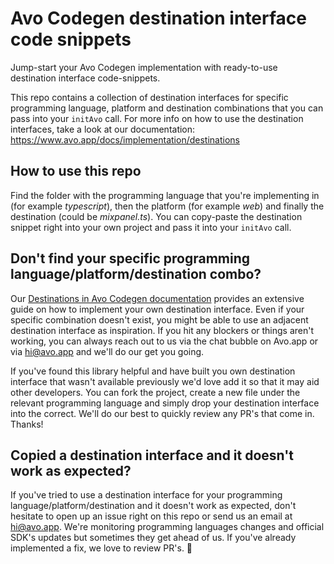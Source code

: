 # Avo Codegen destination interface code snippets

Jump-start your Avo Codegen implementation with ready-to-use destination interface code-snippets.

This repo contains a collection of destination interfaces for specific programming language, platform and destination combinations that you can pass into your `initAvo` call. For more info on how to use the destination interfaces, take a look at our documentation: https://www.avo.app/docs/implementation/destinations

## How to use this repo

Find the folder with the programming language that you're implementing in (for example _typescript_), then the platform (for example _web_) and finally the destination (could be _mixpanel.ts_). You can copy-paste the destination snippet right into your own project and pass it into your `initAvo` call. 

## Don't find your specific programming language/platform/destination combo?

Our [Destinations in Avo Codegen documentation](https://www.avo.app/docs/implementation/destinations) provides an extensive guide on how to implement your own destination interface. Even if your specific combination doesn't exist, you might be able to use an adjacent destination interface as inspiration. If you hit any blockers or things aren't working, you can always reach out to us via the chat bubble on Avo.app or via [hi@avo.app](email:hi@avo.app) and we'll do our get you going.

If you've found this library helpful and have built you own destination interface that wasn't available previously we'd love add it so that it may aid other developers. You can fork the project, create a new file under the relevant programming language and  simply drop your destination interface into the correct. We'll do our best to quickly review any PR's that come in. Thanks!

## Copied a destination interface and it doesn't work as expected?

If you've tried to use a destination interface for your programming language/platform/destination and it doesn't work as expected, don't hesitate to open up an issue right on this repo or send us an email at [hi@avo.app](email:hi@avo.app). We're monitoring programming languages changes and official SDK's updates but sometimes they get ahead of us. If you've already implemented a fix, we love to review PR's. 🥑